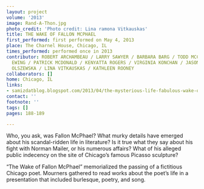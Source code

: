 ```yaml
---
layout: project
volume: '2013'
image: Rand-A-Thon.jpg
photo_credit: 'Photo credit: Lina ramona Vitkauskas'
title: THE WAKE OF FALLON MCPHAEL
first_performed: first performed on May 4, 2013
place: The Charnel House, Chicago, IL
times_performed: performed once in 2013
contributor: ROBERT ARCHAMBEAU / LARRY SAWYER / BARBARA BARG / TODD MCCARTY / MAUREEN
  EWING / PATRICK MCDONALD / KENYATTA ROGERS / VIRGINIA KONCHAN / JASON BREDLE / DANIELA
  OLSZEWSKA / LINA VITKAUSKAS / KATHLEEN ROONEY
collaborators: []
home: Chicago, IL
links:
- samizdatblog.blogspot.com/2013/04/the-mysterious-life-fabulous-wake-of.html
contact: ''
footnote: ''
tags: []
pages: 188-189

---
```


Who, you ask, was Fallon McPhael? What murky details have emerged about his scandal-ridden life in literature? Is it true what they say about his fight with Norman Mailer, or his numerous affairs? What of his alleged public indecency on the site of Chicago’s famous Picasso sculpture?

“The Wake of Fallon McPhael” memorialized the passing of a fictitious Chicago poet. Mourners gathered to read works about the poet’s life in a presentation that included burlesque, poetry, and song.
